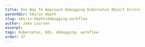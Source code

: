 ```yaml
---
title: One Way To Approach Debugging Kubernetes Object Errors
parentDir: k8s/in-depth
slug: k8s/in-depth/debugging-workflow
author: Jake Laursen
excerpt: 
tags: Kubernetes, K8s, debugging, workflow
order: 37
---
```



